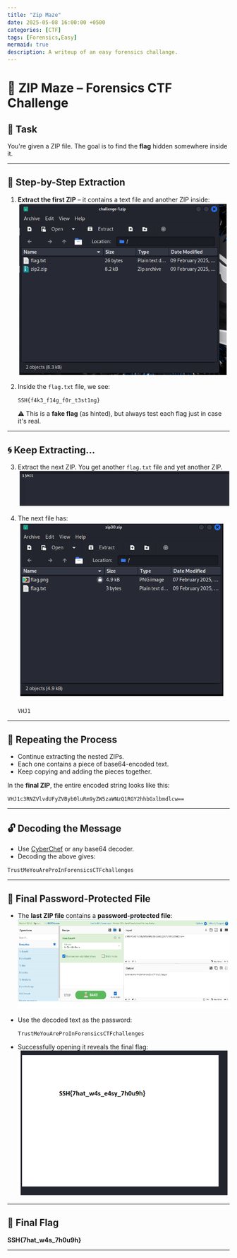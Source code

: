 ```yaml
---
title: "Zip Maze"
date: 2025-05-08 16:00:00 +0500
categories: [CTF]
tags: [Forensics,Easy]
mermaid: true
description: A writeup of an easy forensics challange.
---
```

# 🧩 ZIP Maze – Forensics CTF Challenge

## 📝 Task  
You're given a ZIP file. The goal is to find the **flag** hidden somewhere inside it.

---

## 📂 Step-by-Step Extraction

1. **Extract the first ZIP** – it contains a text file and another ZIP inside:  
   ![Step 1](assets/img/TrustMeYouAreProInForensicsCTFchallenges1.png)

2. Inside the `flag.txt` file, we see:
   ```
   SSH{f4k3_f14g_f0r_t3st1ng}
   ```
   ⚠️ This is a **fake flag** (as hinted), but always test each flag just in case it's real.

---

## 🌀 Keep Extracting...

3. Extract the next ZIP. You get another `flag.txt` file and yet another ZIP.  
   ![Step 2](assets/img/TrustMeYouAreProInForensicsCTFchallenges3.png)

4. The next file has:  
   ![Encoded Fragment](assets/img/TrustMeYouAreProInForensicsCTFchallenges4.png)  
   ```
   VHJ1
   ```

---

## 🔁 Repeating the Process

- Continue extracting the nested ZIPs.
- Each one contains a piece of base64-encoded text.
- Keep copying and adding the pieces together.

In the **final ZIP**, the entire encoded string looks like this:

```
VHJ1c3RNZVlvdUFyZVByb0luRm9yZW5zaWNzQ1RGY2hhbGxlbmdlcw==
```

---

## 🔓 Decoding the Message

- Use [CyberChef](https://gchq.github.io/CyberChef/) or any base64 decoder.
- Decoding the above gives:

```
TrustMeYouAreProInForensicsCTFchallenges
```

---

## 🔐 Final Password-Protected File

- The **last ZIP file** contains a **password-protected file**:  
  ![Password Protected](assets/img/TrustMeYouAreProInForensicsCTFchallenges5.png)

- Use the decoded text as the password:  
  ```
  TrustMeYouAreProInForensicsCTFchallenges
  ```

- Successfully opening it reveals the final flag:  
  ![Flag](assets/img/TrustMeYouAreProInForensicsCTFchallenges6.png)

---

## 🚩 Final Flag  
**SSH{7hat_w4s_7h0u9h}**

---
